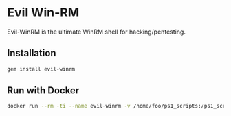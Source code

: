 # Evil Win-RM

Evil-WinRM is the ultimate WinRM shell for hacking/pentesting.

## Installation

```bash
gem install evil-winrm
```

## Run with Docker

```bash
docker run --rm -ti --name evil-winrm -v /home/foo/ps1_scripts:/ps1_scripts -v /home/foo/exe_files:/exe_files -v /home/foo/data:/data oscarakaelvis/evil-winrm -i 192.168.1.100 -u Administrator -p 'MySuperSecr3tPass123!' -s '/ps1_scripts/' -e '/exe_files/'
```